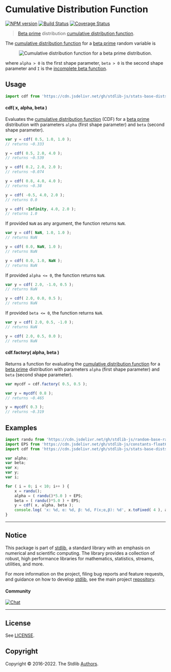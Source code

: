 <!--

@license Apache-2.0

Copyright (c) 2018 The Stdlib Authors.

Licensed under the Apache License, Version 2.0 (the "License");
you may not use this file except in compliance with the License.
You may obtain a copy of the License at

   http://www.apache.org/licenses/LICENSE-2.0

Unless required by applicable law or agreed to in writing, software
distributed under the License is distributed on an "AS IS" BASIS,
WITHOUT WARRANTIES OR CONDITIONS OF ANY KIND, either express or implied.
See the License for the specific language governing permissions and
limitations under the License.

-->

# Cumulative Distribution Function

[![NPM version][npm-image]][npm-url] [![Build Status][test-image]][test-url] [![Coverage Status][coverage-image]][coverage-url] <!-- [![dependencies][dependencies-image]][dependencies-url] -->

> [Beta prime][betaprime-distribution] distribution [cumulative distribution function][cdf].

<section class="intro">

The [cumulative distribution function][cdf] for a [beta prime][betaprime-distribution] random variable is

<!-- <equation class="equation" label="eq:betaprime_cdf" align="center" raw="F(x;\alpha,\beta) = \begin{cases} I_{\frac{x}{1+x}}(\alpha, \beta) & \text{ for } x > 0 \\ 0 & \text{ otherwise } \end{cases}" alt="Cumulative distribution function for a beta prime distribution."> -->

<div class="equation" align="center" data-raw-text="F(x;\alpha,\beta) = \begin{cases} I_{\frac{x}{1+x}}(\alpha, \beta) &amp; \text{ for } x &gt; 0 \\ 0 &amp; \text{ otherwise } \end{cases}" data-equation="eq:betaprime_cdf">
    <img src="https://cdn.jsdelivr.net/gh/stdlib-js/stdlib@51534079fef45e990850102147e8945fb023d1d0/lib/node_modules/@stdlib/stats/base/dists/betaprime/cdf/docs/img/equation_betaprime_cdf.svg" alt="Cumulative distribution function for a beta prime distribution.">
    <br>
</div>

<!-- </equation> -->

where `alpha > 0` is the first shape parameter, `beta > 0` is the second shape parameter and `I` is the [incomplete beta function][incomplete-beta].

</section>

<!-- /.intro -->



<section class="usage">

## Usage

```javascript
import cdf from 'https://cdn.jsdelivr.net/gh/stdlib-js/stats-base-dists-betaprime-cdf@deno/mod.js';
```

#### cdf( x, alpha, beta )

Evaluates the [cumulative distribution function][cdf] (CDF) for a [beta prime][betaprime-distribution] distribution with parameters `alpha` (first shape parameter) and `beta` (second shape parameter).

```javascript
var y = cdf( 0.5, 1.0, 1.0 );
// returns ~0.333

y = cdf( 0.5, 2.0, 4.0 );
// returns ~0.539

y = cdf( 0.2, 2.0, 2.0 );
// returns ~0.074

y = cdf( 0.8, 4.0, 4.0 );
// returns ~0.38

y = cdf( -0.5, 4.0, 2.0 );
// returns 0.0

y = cdf( +Infinity, 4.0, 2.0 );
// returns 1.0
```

If provided `NaN` as any argument, the function returns `NaN`.

```javascript
var y = cdf( NaN, 1.0, 1.0 );
// returns NaN

y = cdf( 0.0, NaN, 1.0 );
// returns NaN

y = cdf( 0.0, 1.0, NaN );
// returns NaN
```

If provided `alpha <= 0`, the function returns `NaN`.

```javascript
var y = cdf( 2.0, -1.0, 0.5 );
// returns NaN

y = cdf( 2.0, 0.0, 0.5 );
// returns NaN
```

If provided `beta <= 0`, the function returns `NaN`.

```javascript
var y = cdf( 2.0, 0.5, -1.0 );
// returns NaN

y = cdf( 2.0, 0.5, 0.0 );
// returns NaN
```

#### cdf.factory( alpha, beta )

Returns a function for evaluating the [cumulative distribution function][cdf] for a [beta prime][betaprime-distribution] distribution with parameters `alpha` (first shape parameter) and `beta` (second shape parameter).

```javascript
var mycdf = cdf.factory( 0.5, 0.5 );

var y = mycdf( 0.8 );
// returns ~0.465

y = mycdf( 0.3 );
// returns ~0.319
```

</section>

<!-- /.usage -->

<section class="examples">

## Examples

<!-- eslint no-undef: "error" -->

```javascript
import randu from 'https://cdn.jsdelivr.net/gh/stdlib-js/random-base-randu@deno/mod.js';
import EPS from 'https://cdn.jsdelivr.net/gh/stdlib-js/constants-float64-eps@deno/mod.js';
import cdf from 'https://cdn.jsdelivr.net/gh/stdlib-js/stats-base-dists-betaprime-cdf@deno/mod.js';

var alpha;
var beta;
var x;
var y;
var i;

for ( i = 0; i < 10; i++ ) {
    x = randu();
    alpha = ( randu()*5.0 ) + EPS;
    beta = ( randu()*5.0 ) + EPS;
    y = cdf( x, alpha, beta );
    console.log( 'x: %d, α: %d, β: %d, F(x;α,β): %d', x.toFixed( 4 ), alpha.toFixed( 4 ), beta.toFixed( 4 ), y.toFixed( 4 ) );
}
```

</section>

<!-- /.examples -->

<!-- Section for related `stdlib` packages. Do not manually edit this section, as it is automatically populated. -->

<section class="related">

</section>

<!-- /.related -->

<!-- Section for all links. Make sure to keep an empty line after the `section` element and another before the `/section` close. -->


<section class="main-repo" >

* * *

## Notice

This package is part of [stdlib][stdlib], a standard library with an emphasis on numerical and scientific computing. The library provides a collection of robust, high performance libraries for mathematics, statistics, streams, utilities, and more.

For more information on the project, filing bug reports and feature requests, and guidance on how to develop [stdlib][stdlib], see the main project [repository][stdlib].

#### Community

[![Chat][chat-image]][chat-url]

---

## License

See [LICENSE][stdlib-license].


## Copyright

Copyright &copy; 2016-2022. The Stdlib [Authors][stdlib-authors].

</section>

<!-- /.stdlib -->

<!-- Section for all links. Make sure to keep an empty line after the `section` element and another before the `/section` close. -->

<section class="links">

[npm-image]: http://img.shields.io/npm/v/@stdlib/stats-base-dists-betaprime-cdf.svg
[npm-url]: https://npmjs.org/package/@stdlib/stats-base-dists-betaprime-cdf

[test-image]: https://github.com/stdlib-js/stats-base-dists-betaprime-cdf/actions/workflows/test.yml/badge.svg?branch=main
[test-url]: https://github.com/stdlib-js/stats-base-dists-betaprime-cdf/actions/workflows/test.yml?query=branch:main

[coverage-image]: https://img.shields.io/codecov/c/github/stdlib-js/stats-base-dists-betaprime-cdf/main.svg
[coverage-url]: https://codecov.io/github/stdlib-js/stats-base-dists-betaprime-cdf?branch=main

<!--

[dependencies-image]: https://img.shields.io/david/stdlib-js/stats-base-dists-betaprime-cdf.svg
[dependencies-url]: https://david-dm.org/stdlib-js/stats-base-dists-betaprime-cdf/main

-->

[chat-image]: https://img.shields.io/gitter/room/stdlib-js/stdlib.svg
[chat-url]: https://gitter.im/stdlib-js/stdlib/

[stdlib]: https://github.com/stdlib-js/stdlib

[stdlib-authors]: https://github.com/stdlib-js/stdlib/graphs/contributors

[umd]: https://github.com/umdjs/umd
[es-module]: https://developer.mozilla.org/en-US/docs/Web/JavaScript/Guide/Modules

[deno-url]: https://github.com/stdlib-js/stats-base-dists-betaprime-cdf/tree/deno
[umd-url]: https://github.com/stdlib-js/stats-base-dists-betaprime-cdf/tree/umd
[esm-url]: https://github.com/stdlib-js/stats-base-dists-betaprime-cdf/tree/esm

[stdlib-license]: https://raw.githubusercontent.com/stdlib-js/stats-base-dists-betaprime-cdf/main/LICENSE

[betaprime-distribution]: https://en.wikipedia.org/wiki/Beta_prime_distribution

[cdf]: https://en.wikipedia.org/wiki/Cumulative_distribution_function

[incomplete-beta]: https://en.wikipedia.org/wiki/Beta_function#Incomplete_beta_function

</section>

<!-- /.links -->
